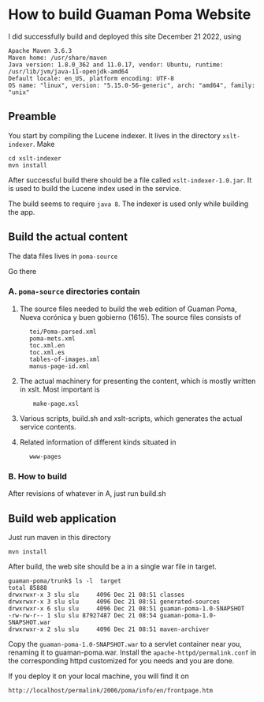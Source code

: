# How to build Guaman Poma Website

I did successfully build and deployed this site December 21 2022, using

```
Apache Maven 3.6.3
Maven home: /usr/share/maven
Java version: 1.8.0_362 and 11.0.17, vendor: Ubuntu, runtime: /usr/lib/jvm/java-11-openjdk-amd64
Default locale: en_US, platform encoding: UTF-8
OS name: "linux", version: "5.15.0-56-generic", arch: "amd64", family: "unix"

```


## Preamble

You start by compiling the Lucene indexer. It lives in the directory `xslt-indexer`. Make

```
cd xslt-indexer
mvn install

```

After successful build there should be a file called `xslt-indexer-1.0.jar`. It is used to build the Lucene index used in the service.

The build seems to require `java 8`. The indexer is used only while building the app.

## Build the actual content

The data files lives in `poma-source`

Go there

### A. `poma-source` directories contain

1. The source files needed to build the web edition of Guaman Poma, Nueva corónica y buen gobierno (1615). The source files consists of

```
      tei/Poma-parsed.xml
      poma-mets.xml
      toc.xml.en
      toc.xml.es
      tables-of-images.xml
      manus-page-id.xml
```
2. The actual machinery for presenting the content, which is mostly written in xslt. Most important is

```
       make-page.xsl
```

3. Various scripts, build.sh and xslt-scripts, which generates the actual service contents.

4. Related information of different kinds situated in

```
      www-pages
```

### B. How to build

After revisions of whatever in A, just run build.sh

## Build web application

Just run maven in this directory

```
mvn install

```

After build, the web site should be a in a single war file in target.

```
guaman-poma/trunk$ ls -l  target
total 85888
drwxrwxr-x 3 slu slu     4096 Dec 21 08:51 classes
drwxrwxr-x 3 slu slu     4096 Dec 21 08:51 generated-sources
drwxrwxr-x 6 slu slu     4096 Dec 21 08:51 guaman-poma-1.0-SNAPSHOT
-rw-rw-r-- 1 slu slu 87927487 Dec 21 08:54 guaman-poma-1.0-SNAPSHOT.war
drwxrwxr-x 2 slu slu     4096 Dec 21 08:51 maven-archiver

```

Copy the `guaman-poma-1.0-SNAPSHOT.war` to a servlet container near
you, renaming it to guaman-poma.war.  Install the
`apache-httpd/permalink.conf` in the corresponding httpd customized
for you needs and you are done.

If you deploy it on your local machine, you will find it on

```
http://localhost/permalink/2006/poma/info/en/frontpage.htm

```

